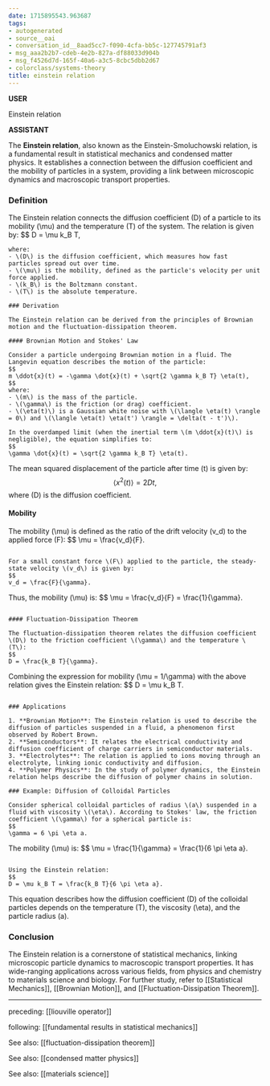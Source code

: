 ```yaml
---
date: 1715895543.963687
tags:
- autogenerated
- source__oai
- conversation_id__8aad5cc7-f090-4cfa-bb5c-127745791af3
- msg_aaa2b2b7-cdeb-4e2b-827a-df88033d904b
- msg_f4526d7d-165f-40a6-a3c5-8cbc5dbb2d67
- colorclass/systems-theory
title: einstein relation
---
```


**USER**

Einstein relation


**ASSISTANT**

The **Einstein relation**, also known as the Einstein-Smoluchowski relation, is a fundamental result in statistical mechanics and condensed matter physics. It establishes a connection between the diffusion coefficient and the mobility of particles in a system, providing a link between microscopic dynamics and macroscopic transport properties.

### Definition

The Einstein relation connects the diffusion coefficient \(D\) of a particle to its mobility \(\mu\) and the temperature \(T\) of the system. The relation is given by:
$$
D = \mu k_B T,
```
where:
- \(D\) is the diffusion coefficient, which measures how fast particles spread out over time.
- \(\mu\) is the mobility, defined as the particle's velocity per unit force applied.
- \(k_B\) is the Boltzmann constant.
- \(T\) is the absolute temperature.

### Derivation

The Einstein relation can be derived from the principles of Brownian motion and the fluctuation-dissipation theorem.

#### Brownian Motion and Stokes' Law

Consider a particle undergoing Brownian motion in a fluid. The Langevin equation describes the motion of the particle:
$$
m \ddot{x}(t) = -\gamma \dot{x}(t) + \sqrt{2 \gamma k_B T} \eta(t),
$$
where:
- \(m\) is the mass of the particle.
- \(\gamma\) is the friction (or drag) coefficient.
- \(\eta(t)\) is a Gaussian white noise with \(\langle \eta(t) \rangle = 0\) and \(\langle \eta(t) \eta(t') \rangle = \delta(t - t')\).

In the overdamped limit (when the inertial term \(m \ddot{x}(t)\) is negligible), the equation simplifies to:
$$
\gamma \dot{x}(t) = \sqrt{2 \gamma k_B T} \eta(t).
```

The mean squared displacement of the particle after time \(t\) is given by:
$$
\langle x^2(t) \rangle = 2Dt,
$$
where \(D\) is the diffusion coefficient.

#### Mobility

The mobility \(\mu\) is defined as the ratio of the drift velocity \(v_d\) to the applied force \(F\):
$$
\mu = \frac{v_d}{F}.
```

For a small constant force \(F\) applied to the particle, the steady-state velocity \(v_d\) is given by:
$$
v_d = \frac{F}{\gamma}.
```

Thus, the mobility \(\mu\) is:
$$
\mu = \frac{v_d}{F} = \frac{1}{\gamma}.
```

#### Fluctuation-Dissipation Theorem

The fluctuation-dissipation theorem relates the diffusion coefficient \(D\) to the friction coefficient \(\gamma\) and the temperature \(T\):
$$
D = \frac{k_B T}{\gamma}.
```

Combining the expression for mobility \(\mu = 1/\gamma\) with the above relation gives the Einstein relation:
$$
D = \mu k_B T.
```

### Applications

1. **Brownian Motion**: The Einstein relation is used to describe the diffusion of particles suspended in a fluid, a phenomenon first observed by Robert Brown.
2. **Semiconductors**: It relates the electrical conductivity and diffusion coefficient of charge carriers in semiconductor materials.
3. **Electrolytes**: The relation is applied to ions moving through an electrolyte, linking ionic conductivity and diffusion.
4. **Polymer Physics**: In the study of polymer dynamics, the Einstein relation helps describe the diffusion of polymer chains in solution.

### Example: Diffusion of Colloidal Particles

Consider spherical colloidal particles of radius \(a\) suspended in a fluid with viscosity \(\eta\). According to Stokes' law, the friction coefficient \(\gamma\) for a spherical particle is:
$$
\gamma = 6 \pi \eta a.
```

The mobility \(\mu\) is:
$$
\mu = \frac{1}{\gamma} = \frac{1}{6 \pi \eta a}.
```

Using the Einstein relation:
$$
D = \mu k_B T = \frac{k_B T}{6 \pi \eta a}.
```

This equation describes how the diffusion coefficient \(D\) of the colloidal particles depends on the temperature \(T\), the viscosity \(\eta\), and the particle radius \(a\).

### Conclusion

The Einstein relation is a cornerstone of statistical mechanics, linking microscopic particle dynamics to macroscopic transport properties. It has wide-ranging applications across various fields, from physics and chemistry to materials science and biology. For further study, refer to [[Statistical Mechanics]], [[Brownian Motion]], and [[Fluctuation-Dissipation Theorem]].


---

preceding: [[liouville operator]]  


following: [[fundamental results in statistical mechanics]]

See also: [[fluctuation-dissipation theorem]]


See also: [[condensed matter physics]]


See also: [[materials science]]